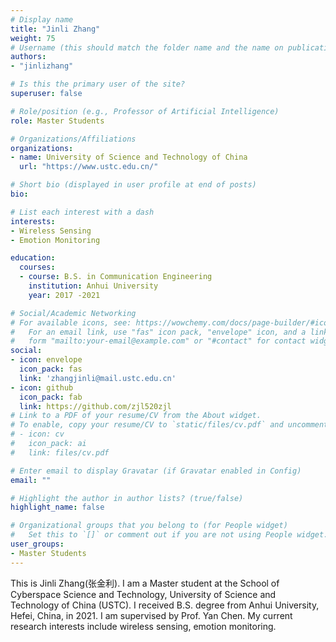 ```yaml
---
# Display name
title: "Jinli Zhang"
weight: 75
# Username (this should match the folder name and the name on publications)
authors:
- "jinlizhang"

# Is this the primary user of the site?
superuser: false

# Role/position (e.g., Professor of Artificial Intelligence)
role: Master Students

# Organizations/Affiliations
organizations:
- name: University of Science and Technology of China
  url: "https://www.ustc.edu.cn/"

# Short bio (displayed in user profile at end of posts)
bio: 

# List each interest with a dash
interests:
- Wireless Sensing
- Emotion Monitoring

education:
  courses:
  - course: B.S. in Communication Engineering
    institution: Anhui University
    year: 2017 -2021

# Social/Academic Networking
# For available icons, see: https://wowchemy.com/docs/page-builder/#icons
#   For an email link, use "fas" icon pack, "envelope" icon, and a link in the
#   form "mailto:your-email@example.com" or "#contact" for contact widget.
social:
- icon: envelope
  icon_pack: fas
  link: 'zhangjinli@mail.ustc.edu.cn'
- icon: github
  icon_pack: fab
  link: https://github.com/zjl520zjl
# Link to a PDF of your resume/CV from the About widget.
# To enable, copy your resume/CV to `static/files/cv.pdf` and uncomment the lines below.
# - icon: cv
#   icon_pack: ai
#   link: files/cv.pdf

# Enter email to display Gravatar (if Gravatar enabled in Config)
email: ""

# Highlight the author in author lists? (true/false)
highlight_name: false

# Organizational groups that you belong to (for People widget)
#   Set this to `[]` or comment out if you are not using People widget.
user_groups:
- Master Students 
---
```

This is Jinli Zhang(张金利). I am a Master student at the School of Cyberspace Science and Technology, University of Science and Technology of China (USTC). I received B.S. degree from Anhui University, Hefei, China, in 2021. I am supervised by Prof. Yan Chen. My current research interests include wireless sensing, emotion monitoring.